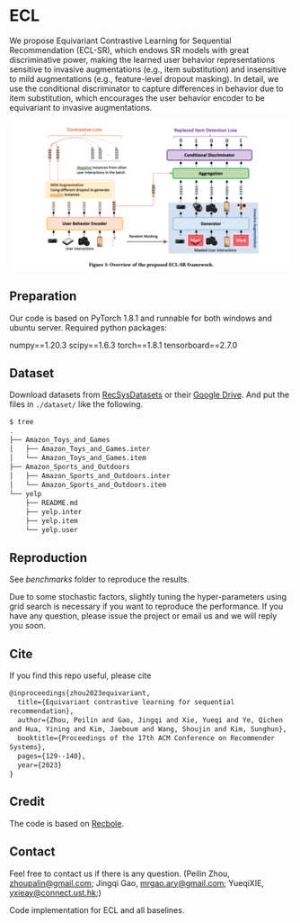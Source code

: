# ECL
We propose Equivariant Contrastive
Learning for Sequential Recommendation (ECL-SR), which endows
SR models with great discriminative power, making the learned
user behavior representations sensitive to invasive augmentations
(e.g., item substitution) and insensitive to mild augmentations (e.g.,
feature-level dropout masking). In detail, we use the conditional
discriminator to capture differences in behavior due to item substitution, which encourages the user behavior encoder to be equivariant
to invasive augmentations. 


![avatar](ecl.png)

## Preparation
Our code is based on PyTorch 1.8.1 and runnable for both windows and ubuntu server. Required python packages:

numpy==1.20.3
scipy==1.6.3
torch==1.8.1
tensorboard==2.7.0


## Dataset

Download datasets from [RecSysDatasets](https://github.com/RUCAIBox/RecSysDatasets) or their [Google Drive](https://drive.google.com/drive/folders/1ahiLmzU7cGRPXf5qGMqtAChte2eYp9gI). And put the files in `./dataset/` like the following.

```
$ tree
.
├── Amazon_Toys_and_Games
│   ├── Amazon_Toys_and_Games.inter
│   └── Amazon_Toys_and_Games.item
├── Amazon_Sports_and_Outdoors
│   ├── Amazon_Sports_and_Outdoors.inter
│   └── Amazon_Sports_and_Outdoors.item
└── yelp
    ├── README.md
    ├── yelp.inter
    ├── yelp.item
    └── yelp.user
 ```

## Reproduction
See _benchmarks_ folder to reproduce the results.

Due to some stochastic factors, slightly tuning the hyper-parameters using grid search is necessary if you want to reproduce the performance. If you have any question, please issue the project or email us and we will reply you soon.

## Cite

If you find this repo useful, please cite
```
@inproceedings{zhou2023equivariant,
  title={Equivariant contrastive learning for sequential recommendation},
  author={Zhou, Peilin and Gao, Jingqi and Xie, Yueqi and Ye, Qichen and Hua, Yining and Kim, Jaeboum and Wang, Shoujin and Kim, Sunghun},
  booktitle={Proceedings of the 17th ACM Conference on Recommender Systems},
  pages={129--140},
  year={2023}
}
```

## Credit
The code is based on [Recbole](recbole.io).

## Contact
Feel free to contact us if there is any question. (Peilin Zhou, zhoupalin@gmail.com; Jingqi Gao, mrgao.ary@gmail.com; YueqiXIE, yxieay@connect.ust.hk;)

Code implementation for ECL and all baselines.
